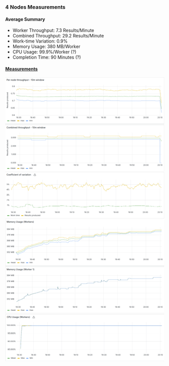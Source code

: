 ### 4 Nodes Measurements

#### Average Summary

- Worker Throughput: 7.3 Results/Minute
- Combined Throughput: 29.2 Results/Minute
- Work-time Variation: 0.9%
- Memory Usage: 380 MB/Worker
- CPU Usage: 99.9%/Worker (?)
- Completion Time: 90 Minutes (?)

#### [Measurements](https://snapshots.raintank.io/dashboard/snapshot/K25gJKj70mxfOqyLMXU1bT9Abx6klIyL?orgId=2)

![throughput](throughput.png)
![variation](variation.png)
![memory](memory.png)
![cpu](cpu.png)
